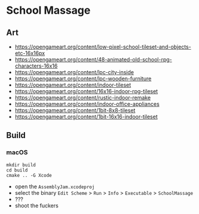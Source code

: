 # School Massage

## Art
- https://opengameart.org/content/low-pixel-school-tileset-and-objects-etc-16x16px
- https://opengameart.org/content/48-animated-old-school-rpg-characters-16x16
- https://opengameart.org/content/lpc-city-inside
- https://opengameart.org/content/lpc-wooden-furniture
- https://opengameart.org/content/indoor-tileset
- https://opengameart.org/content/16x16-indoor-rpg-tileset
- https://opengameart.org/content/rustic-indoor-remake
- https://opengameart.org/content/indoor-office-appliances
- https://opengameart.org/content/1bit-8x8-tileset
- https://opengameart.org/content/1bit-16x16-indoor-tileset

## Build

### macOS
```
mkdir build
cd build
cmake .. -G Xcode
```

- open the `AssemblyJam.xcodeproj`
- select the binary `Edit Scheme` > `Run` > `Info` > `Executable` > `SchoolMassage`
- ???
- shoot the fuckers

